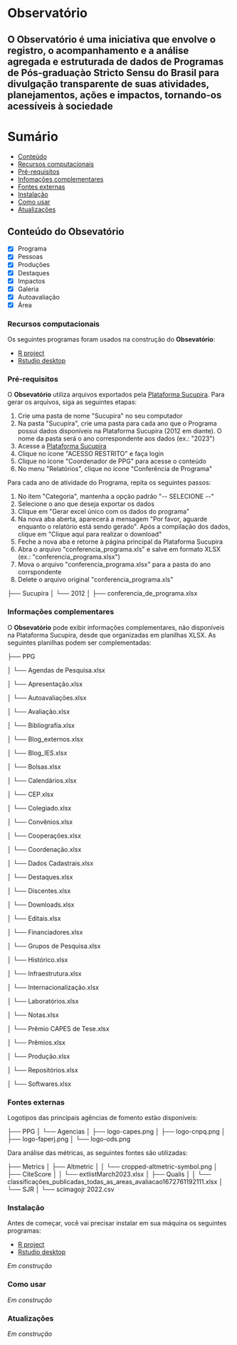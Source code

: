 # Observatório

## O **Observatório** é uma iniciativa que envolve o registro, o acompanhamento e a análise agregada e estruturada de dados de Programas de Pós-graduaçào Stricto Sensu do Brasil para divulgação transparente de suas atividades, planejamentos, ações e impactos, tornando-os acessíveis à sociedade

Sumário
=================
<!--ts-->
   * [Conteúdo](#conteudo)
   * [Recursos computacionais](#recursos)
   * [Pré-requisitos](#pre-requisitos)
   * [Infomações complementares](#complementos)
   * [Fontes externas](#fontes-externas)
   * [Instalação](#instalacao)
   * [Como usar](#como-usar)
   * [Atualizações](#atualizacao)
<!--te-->

## Conteúdo do **Obsevatório**

- [x] Programa
- [x] Pessoas
- [x] Produções
- [x] Destaques
- [x] Impactos
- [x] Galeria
- [x] Autoavaliação
- [x] Área

### Recursos computacionais

Os seguintes programas foram usados na construção do **Obsevatório**:

- [R project](https://www.r-project.org)
- [Rstudio desktop](https://posit.co/download/rstudio-desktop/)

### Pré-requisitos

O **Obsevatório** utiliza arquivos exportados pela [Plataforma Sucupira](https://sucupira.capes.gov.br/sucupira/). Para gerar os arquivos, siga as seguintes etapas:

1. Crie uma pasta de nome "Sucupira" no seu computador
2. Na pasta "Sucupira", crie uma pasta para cada ano que o Programa possui dados disponíveis na Plataforma Sucupira (2012 em diante). O nome da pasta será o ano correspondente aos dados (ex.: "2023")
3. Acesse a [Plataforma Sucupira](https://sucupira.capes.gov.br/sucupira/)
4. Clique no ícone "ACESSO RESTRITO" e faça login
5. Clique no ícone "Coordenador de PPG" para acesse o conteúdo
6. No menu "Relatórios", clique no ícone "Conferência de Programa"

Para cada ano de atividade do Programa, repita os seguintes passos:
1. No item "Categoria", mantenha a opção padrão "-- SELECIONE --"
2. Selecione o ano que deseja exportar os dados
3. Clique em "Gerar excel único com os dados do programa"
4. Na nova aba aberta, aparecerá a mensagem "Por favor, aguarde enquanto o relatório está sendo gerado". Após a compilação dos dados, clique em "Clique aqui para realizar o download"
5. Feche a nova aba e retorne à página principal da Plataforma Sucupira
6. Abra o arquivo "conferencia_programa.xls" e salve em formato XLSX (ex.: "conferencia_programa.xlsx")
7. Mova o arquivo "conferencia_programa.xlsx" para a pasta do ano corrspondente
8. Delete o arquivo original "conferencia_programa.xls"

├── Sucupira
│   └── 2012
│       ├── conferencia_de_programa.xlsx

### Informações complementares

O **Obsevatório** pode exibir informações complementares, não disponíveis na Plataforma Sucupira, desde que organizadas em planilhas XLSX. As seguintes planilhas podem ser complementadas:

├── PPG

│   └── Agendas de Pesquisa.xlsx

│   └── Apresentação.xlsx

│   └── Autoavaliações.xlsx

│   └── Avaliação.xlsx

│   └── Bibliografia.xlsx

│   └── Blog_externos.xlsx

│   └── Blog_IES.xlsx

│   └── Bolsas.xlsx

│   └── Calendários.xlsx

│   └── CEP.xlsx

│   └── Colegiado.xlsx

│   └── Convênios.xlsx

│   └── Cooperações.xlsx

│   └── Coordenação.xlsx

│   └── Dados Cadastrais.xlsx

│   └── Destaques.xlsx

│   └── Discentes.xlsx

│   └── Downloads.xlsx

│   └── Editais.xlsx

│   └── Financiadores.xlsx

│   └── Grupos de Pesquisa.xlsx

│   └── Histórico.xlsx

│   └── Infraestrutura.xlsx

│   └── Internacionalização.xlsx

│   └── Laboratórios.xlsx

│   └── Notas.xlsx

│   └── Prêmio CAPES de Tese.xlsx

│   └── Prêmios.xlsx

│   └── Produção.xlsx

│   └── Repositórios.xlsx

│   └── Softwares.xlsx

### Fontes externas

Logotipos das principais agências de fomento estào disponíveis:

├── PPG
│   └── Agencias
│       ├── logo-capes.png
│       ├── logo-cnpq.png
│       ├── logo-faperj.png
│       └── logo-ods.png

Dara análise das métricas, as seguintes fontes são utilizadas:

├── Metrics
│   ├── Altmetric
│   │   └── cropped-altmetric-symbol.png
│   ├── CiteScore
│   │   └── extlistMarch2023.xlsx
│   ├── Qualis
│   │   └── classificações_publicadas_todas_as_areas_avaliacao1672761192111.xlsx
│   └── SJR
│       └── scimagojr 2022.csv

### Instalação

Antes de começar, você vai precisar instalar em sua máquina os seguintes programas:

- [R project](https://www.r-project.org)
- [Rstudio desktop](https://posit.co/download/rstudio-desktop/)

*Em construção*

### Como usar

*Em construção*

### Atualizações

*Em construção*
